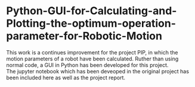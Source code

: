 # Python-GUI-for-Calculating-and-Plotting-the-optimum-operation-parameter-for-Robotic-Motion
This work is a continues improvement for the project PIP, in which the motion parameters of a robot have been calculated. Ruther than using normal code, a GUI in Python has been developed for this project.  
The jupyter notebook which has been deveoped in the original project has been included here as well as the project report. 
